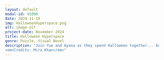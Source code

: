 ```yaml
---
layout: default
modal-id: 91000
date: 2024-11-10
img: HalloweenHyperspace.png
alt: image-alt
project-date: November 2024
title: Halloween Hyperspace
genre: Puzzle, Visual Novel
description: "Join Yue and Ayana as they spend Halloween together... but in an unfamiliar world? <a href='http://uvacs.games/games/unity/HalloweenHyperspace/halloween-hyperspace.html'><b>Click here to experience a spooky adventure in Halloween Hyperspace!</b></a>
<em>Credits: Mira Khan</em>"
---
```

